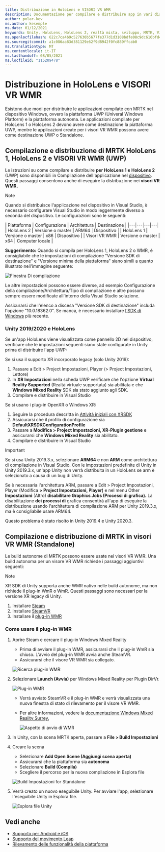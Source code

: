 ```yaml
---
title: Distribuzione in HoloLens e VISORI VR WMR
description: Documentazione per compilare e distribuire app in vari dispositivi.
author: polar-kev
ms.author: kesemple
ms.date: 01/12/2021
keywords: Unity, HoloLens, HoloLens 2, realtà mista, sviluppo, MRTK, Visual Studio
ms.openlocfilehash: 622c7ca4b9c527630b5677fe377d1d3108bdfe08c9dc616bfd4d3256b83b9ab0
ms.sourcegitcommit: a1c086aa83d381129e62f9d8942f0fc889ffcab0
ms.translationtype: MT
ms.contentlocale: it-IT
ms.lasthandoff: 08/05/2021
ms.locfileid: "115209478"
---
```

# <a name="deploying-to-hololens-and-wmr-headsets"></a>Distribuzione in HoloLens e VISORI VR WMR

Esistono due modi per distribuire le applicazioni compilate con MRTK nel dispositivo Windows, ovvero la piattaforma UWP (Univeral Windows Platform) e la piattaforma autonoma. Le applicazioni compilate per HoloLens 1 o HoloLens 2 devono avere come destinazione la piattaforma UWP, mentre le applicazioni create per i visori VR WMR possono avere come destinazione UWP o Standalone.

## <a name="building-and-deploying-mrtk-to-hololens-1-hololens-2-and-wmr-headsets-uwp"></a>Compilazione e distribuzione di MRTK HoloLens 1, HoloLens 2 e VISORI VR WMR (UWP)

Le istruzioni su come compilare e distribuire **per HoloLens 1** **e HoloLens 2** (UWP) sono disponibili in Compilazione dell'applicazione nel [dispositivo](/windows/mixed-reality/mrlearning-base-ch1#build-your-application-to-your-device). Questi passaggi consentono anche di eseguire la distribuzione nei **visori VR WMR.**

> [!NOTE]
> Quando si distribuisce l'applicazione nel dispositivo in Visual Studio, è necessario configurare Visual Studio in modo leggermente diverso a seconda del dispositivo. Le configurazioni sono le seguenti:
>
>| Piattaforma | Configurazione | Architettura | Destinazione |
|---|---|---|---|
| HoloLens 2 | Versione o master | ARM64 | Dispositivo |
| HoloLens 1 | Versione o master | x86 | Dispositivo |
| Visori VR WMR | Versione o master | x64 | Computer locale |

**Suggerimento:** Quando si compila per HoloLens 1, HoloLens 2 o WMR, è consigliabile che le impostazioni di compilazione "Versione SDK di destinazione" e "Versione minima della piattaforma" siano simili a quanto illustrato nell'immagine seguente:

![Finestra Di compilazione](../features/images/getting-started/BuildWindow.png)

Le altre impostazioni possono essere diverse, ad esempio Configurazione della compilazione/Architettura/Tipo di compilazione e altre possono sempre essere modificate all'interno della Visual Studio soluzione.

Assicurarsi che l'elenco a discesa "Versione SDK di destinazione" includa l'opzione "10.0.18362.0". Se manca, è necessario installare [l'SDK di Windows](https://developer.microsoft.com/windows/downloads/windows-10-sdk) più recente.

### <a name="unity-20192020-and-hololens"></a>Unity 2019/2020 e HoloLens

Se un'app HoloLens viene visualizzata come pannello 2D nel dispositivo, verificare che le impostazioni seguenti siano state configurate in Unity prima di distribuire l'app UWP:

Se si usa il supporto XR incorporato legacy (solo Unity 2019):

1. Passare a Edit > Project Impostazioni, Player (> Project Impostazioni, Lettore)
1. In **XR Impostazioni** nella scheda UWP verificare che l'opzione **Virtual Reality Supported** (Realtà virtuale supportata) sia abilitata e che **Windows Mixed Reality** SDK sia stato aggiunto agli SDK.
1. Compilare e distribuire in Visual Studio

Se si usano i plug-in OpenXR o Windows XR:

1. Seguire la procedura descritta in [Attività iniziali con XRSDK](../configuration/getting-started-with-mrtk-and-xrsdk.md)
1. Assicurarsi che il profilo di configurazione sia **DefaultXRSDKConfigurationProfile**
1. Passare a **Modifica > Project Impostazioni, XR-Plugin gestione** e assicurarsi che **Windows Mixed Reality** sia abilitato.
1. Compilare e distribuire in Visual Studio

>[!IMPORTANT]
> Se si usa Unity 2019.3.x, selezionare **ARM64** e non **ARM** come architettura di compilazione in Visual Studio. Con le impostazioni predefinite di Unity in Unity 2019.3.x, un'app Unity non verrà distribuita in un HoloLens se arm è selezionato a causa di un bug di Unity.
>
> Se è necessaria l'architettura ARM, passare a Edit > Project Impostazioni, Player (Modifica **> Project Impostazioni, Player)** e nel menu Other **Impostazioni** (Altro) **disabilitare Graphics Jobs (Processi di grafica).** La disabilitazione **dei processi di** grafica consentirà all'app di eseguire la distribuzione usando l'architettura di compilazione ARM per Unity 2019.3.x, ma è consigliabile usare ARM64.
>
> Questo problema è stato risolto in Unity 2019.4 e Unity 2020.3.

## <a name="building-and-deploying-mrtk-to-wmr-headsets-standalone"></a>Compilazione e distribuzione di MRTK in visori VR WMR (Standalone)

Le build autonome di MRTK possono essere usate nei visori VR WMR. Una build autonoma per un visore VR WMR richiede i passaggi aggiuntivi seguenti:

> [!NOTE]
> XR SDK di Unity supporta anche WMR nativo nelle build autonome, ma non richiede il plug-in WmR o WmR. Questi passaggi sono necessari per la versione XR legacy di Unity.

1. Installare [Steam](https://store.steampowered.com/about/)
1. Installare [SteamVR](https://store.steampowered.com/app/250820/SteamVR/)
1. Installare il [plug-in WMR](https://store.steampowered.com/app/719950/Windows_Mixed_Reality_for_SteamVR/)

### <a name="how-to-use-wmr-plugin"></a>Come usare il plug-in WMR

1. Aprire Steam e cercare il plug-in Windows Mixed Reality
    - Prima di avviare il plug-in WMR, assicurarsi che Il plug-in WmR sia chiuso. L'avvio del plug-in WMR avvia anche SteamVR.
    - Assicurarsi che il visore VR WMR sia collegato.

    ![Ricerca plug-in WMR](../features/images/build-deploy/WMR/SteamSearchWMRPlugin.png)

1. Selezionare **Launch (Avvia)** per Windows Mixed Reality per Plugin DirVr.

    ![Plug-in WMR](../features/images/build-deploy/WMR/WMRPlugin.png)

    - Verrà avviato SteamVR e il plug-in WMR e verrà visualizzata una nuova finestra di stato di rilevamento per il visore VR WMR.
    - Per altre informazioni, vedere la [documentazione Windows Mixed Reality Surrey.](https://support.microsoft.com/help/4053622/windows-10-play-steamvr-games-in-windows-mixed-reality)

        ![Aspetto di avvio di WMR](../features/images/build-deploy/WMR/WMRPluginActive.png)

1. In Unity, con la scena MRTK aperta, passare a **File > Build Impostazioni**

1. Creare la scena
    - Selezionare **Add Open Scene (Aggiungi scena aperta)**
    - Assicurarsi che la piattaforma sia **autonoma**
    - Selezionare **Build (Compila)**
    - Scegliere il percorso per la nuova compilazione in Esplora file

    ![Build Impostazioni for Standalone](../features/images/build-deploy/WMR/BuildSettingsStandaloneUnity.png)

1. Verrà creato un nuovo eseguibile Unity. Per avviare l'app, selezionare l'eseguibile Unity in Esplora file.

    ![Esplora file Unity](../features/images/build-deploy/WMR/FileExplorerUnityExe.png)

## <a name="see-also"></a>Vedi anche

- [Supporto per Android e iOS](using-ar-foundation.md)
- [Supporto del movimento Leap](leap-motion-mrtk.md)
- [Rilevamento delle funzionalità della piattaforma](detecting-platform-capabilities.md)
